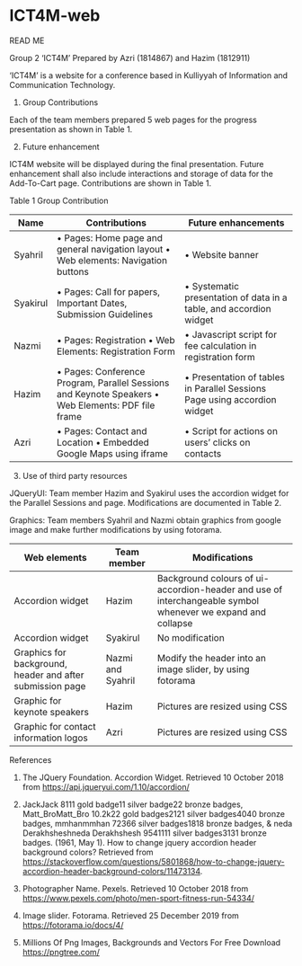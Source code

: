 # ICT4M-web


READ ME


Group 2
‘ICT4M’
Prepared by Azri (1814867) and Hazim (1812911)

‘ICT4M’ is a website for a conference based in Kulliyyah of Information and Communication Technology.

1.	Group Contributions

Each of the team members prepared 5 web pages for the progress presentation as shown in Table 1.   

2.	Future enhancement

ICT4M website will be displayed during the final presentation.  Future enhancement shall also include interactions and storage of data for the Add-To-Cart page.  Contributions are shown in Table 1.  

Table 1 Group Contribution

|Name	|Contributions|	Future enhancements|
|-------|-------------|--------------------|
|Syahril|•	Pages: Home page and general navigation layout •	Web elements: Navigation buttons|•	Website banner|
|Syakirul|	•	Pages: Call for papers, Important Dates, Submission Guidelines|•	Systematic presentation of data in a table, and accordion widget|
|Nazmi	|•	Pages: Registration •	Web Elements: Registration Form|•	Javascript script for fee calculation in registration form|
|Hazim	|•	Pages: Conference Program, Parallel Sessions and Keynote Speakers •	Web Elements: PDF file frame|•	Presentation of tables in Parallel Sessions Page using accordion widget|
|Azri	|•	Pages: Contact and Location  •	Embedded Google Maps using iframe|•	Script for actions on users’ clicks on contacts|

3.	Use of third party resources

JQueryUI: Team member Hazim and Syakirul uses the accordion widget for the Parallel Sessions and page. Modifications are documented in Table 2.
 
Graphics: Team members Syahril and Nazmi obtain graphics from google image and make further modifications by using fotorama.

|Web elements|	Team member|	Modifications|
|------------|------------|--------------|
|Accordion widget|	Hazim|	Background colours of ui-accordion-header and use of interchangeable symbol whenever we expand and collapse|
|Accordion widget|	Syakirul|	No modification|
|Graphics for background, header and after submission page|	Nazmi and Syahril|	Modify the header into an image slider, by using fotorama |and photoshop to resize the images.|
|Graphic for keynote speakers|	Hazim| 	Pictures are resized using CSS|
|Graphic for contact information logos|	Azri|	Pictures are resized using CSS|


References

1.	The JQuery Foundation. Accordion Widget. Retrieved 10 October 2018 from https://api.jqueryui.com/1.10/accordion/ 

2.	JackJack 8111 gold badge11 silver badge22 bronze badges, Matt_BroMatt_Bro 10.2k22 gold badges2121 silver badges4040 bronze badges, mmhanmmhan 72366 silver badges1818 bronze badges, & neda Derakhsheshneda Derakhshesh 9541111 silver badges3131 bronze badges. (1961, May 1). How to change jquery accordion header background colors? Retrieved from https://stackoverflow.com/questions/5801868/how-to-change-jquery-accordion-header-background-colors/11473134.

3.	Photographer Name. Pexels.  Retrieved 10 October 2018 from 
https://www.pexels.com/photo/men-sport-fitness-run-54334/ 


4.	Image slider. Fotorama. Retrieved 25 December 2019 from
https://fotorama.io/docs/4/

5.	Millions Of Png Images, Backgrounds and Vectors For Free Download
https://pngtree.com/

